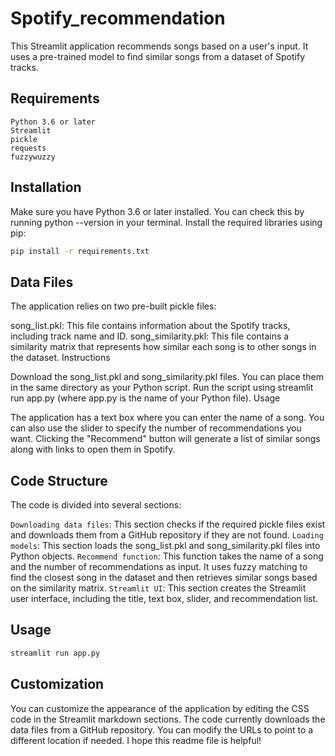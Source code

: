 # Spotify_recommendation
This Streamlit application recommends songs based on a user's input. It uses a pre-trained model to find similar songs from a dataset of Spotify tracks.

## Requirements
```
Python 3.6 or later
Streamlit
pickle
requests
fuzzywuzzy
```
## Installation

Make sure you have Python 3.6 or later installed. You can check this by running python --version in your terminal.
Install the required libraries using pip:
```bash
pip install -r requirements.txt
```

## Data Files

The application relies on two pre-built pickle files:

song_list.pkl: This file contains information about the Spotify tracks, including track name and ID.
song_similarity.pkl: This file contains a similarity matrix that represents how similar each song is to other songs in the dataset.
Instructions

Download the song_list.pkl and song_similarity.pkl files. You can place them in the same directory as your Python script.
Run the script using streamlit run app.py (where app.py is the name of your Python file).
Usage

The application has a text box where you can enter the name of a song. You can also use the slider to specify the number of recommendations you want. Clicking the "Recommend" button will generate a list of similar songs along with links to open them in Spotify.

## Code Structure

The code is divided into several sections:

`Downloading data files`: This section checks if the required pickle files exist and downloads them from a GitHub repository if they are not found.
`Loading models`: This section loads the song_list.pkl and song_similarity.pkl files into Python objects.
`Recommend function`: This function takes the name of a song and the number of recommendations as input. It uses fuzzy matching to find the closest song in the dataset and then retrieves similar songs based on the similarity matrix.
`Streamlit UI`: This section creates the Streamlit user interface, including the title, text box, slider, and recommendation list.

## Usage

```bash
streamlit run app.py
```

## Customization

You can customize the appearance of the application by editing the CSS code in the Streamlit markdown sections.
The code currently downloads the data files from a GitHub repository. You can modify the URLs to point to a different location if needed.
I hope this readme file is helpful!
